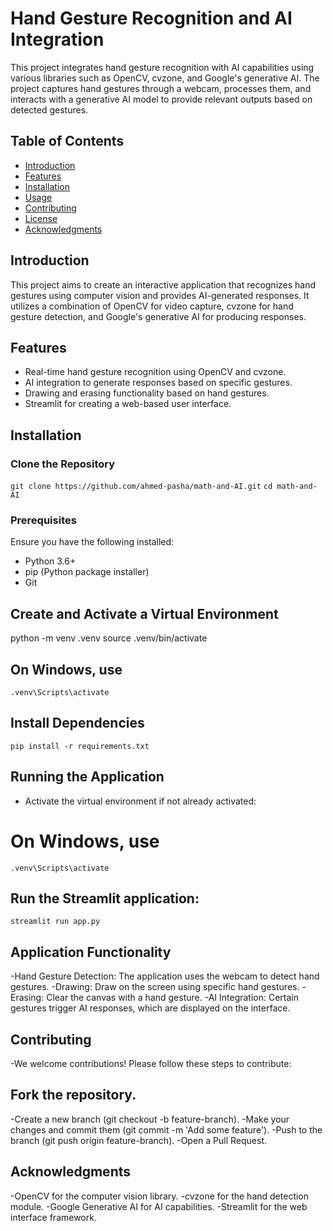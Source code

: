 # Hand Gesture Recognition and AI Integration

This project integrates hand gesture recognition with AI capabilities using various libraries such as OpenCV, cvzone, and Google's generative AI. The project captures hand gestures through a webcam, processes them, and interacts with a generative AI model to provide relevant outputs based on detected gestures.

## Table of Contents

- [Introduction](#introduction)
- [Features](#features)
- [Installation](#installation)
- [Usage](#usage)
- [Contributing](#contributing)
- [License](#license)
- [Acknowledgments](#acknowledgments)

## Introduction

This project aims to create an interactive application that recognizes hand gestures using computer vision and provides AI-generated responses. It utilizes a combination of OpenCV for video capture, cvzone for hand gesture detection, and Google's generative AI for producing responses.

## Features

- Real-time hand gesture recognition using OpenCV and cvzone.
- AI integration to generate responses based on specific gestures.
- Drawing and erasing functionality based on hand gestures.
- Streamlit for creating a web-based user interface.

## Installation
### Clone the Repository
  `git clone https://github.com/ahmed-pasha/math-and-AI.git`
  `cd math-and-AI`

### Prerequisites
  Ensure you have the following installed:

- Python 3.6+
- pip (Python package installer)
- Git
## Create and Activate a Virtual Environment
   python -m venv .venv
   source .venv/bin/activate  
## On Windows, use 
  `.venv\Scripts\activate`

## Install Dependencies
  `pip install -r requirements.txt`

## Running the Application
  - Activate the virtual environment if not already activated:
  # On Windows, use 
  `.venv\Scripts\activate`
## Run the Streamlit application:
  `streamlit run app.py`
## Application Functionality
  -Hand Gesture Detection: The application uses the webcam to detect hand gestures.
  -Drawing: Draw on the screen using specific hand gestures.
  -Erasing: Clear the canvas with a hand gesture.
  -AI Integration: Certain gestures trigger AI responses, which are displayed on the interface.
## Contributing
  -We welcome contributions! Please follow these steps to contribute:

## Fork the repository.
  -Create a new branch (git checkout -b feature-branch).
  -Make your changes and commit them (git commit -m 'Add some feature').
  -Push to the branch (git push origin feature-branch).
  -Open a Pull Request.

## Acknowledgments
  -OpenCV for the computer vision library.
  -cvzone for the hand detection module.
  -Google Generative AI for AI capabilities.
  -Streamlit for the web interface framework.





